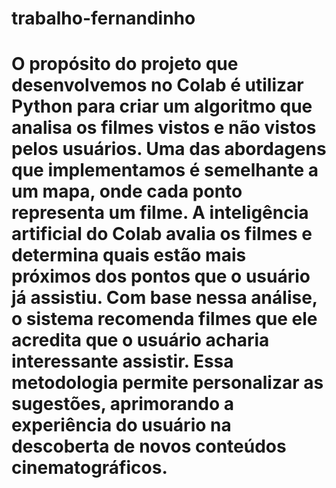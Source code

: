 # trabalho-fernandinho
# O propósito do projeto que desenvolvemos no Colab é utilizar Python para criar um algoritmo que analisa os filmes vistos e não vistos pelos usuários. Uma das abordagens que implementamos é semelhante a um mapa, onde cada ponto representa um filme. A inteligência artificial do Colab avalia os filmes e determina quais estão mais próximos dos pontos que o usuário já assistiu. Com base nessa análise, o sistema recomenda filmes que ele acredita que o usuário acharia interessante assistir. Essa metodologia permite personalizar as sugestões, aprimorando a experiência do usuário na descoberta de novos conteúdos cinematográficos.